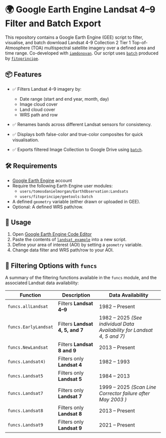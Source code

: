 
# 🌍 Google Earth Engine Landsat 4–9 Filter and Batch Export

This repository contains a Google Earth Engine (GEE) script to filter, visualise, and batch download Landsat 4-9 Collection 2 Tier 1 Top-of-Atmosphere (TOA) multispectral satellite imagery over a defined area and time range. Co-developed with [`iamdonovan`](https://github.com/iamdonovan). Our script uses [`batch`](https://github.com/fitoprincipe/geetools-code-editor/blob/master/batch) produced by [`fitoprincipe`](https://github.com/fitoprincipe).

## 📦 Features

- ✅ Filters Landsat 4–9 imagery by:
  - Date range (start and end year, month, day)
  - Image cloud cover
  - Land cloud cover
  - WRS path and row

- ✅ Renames bands across different Landsat sensors for consistency.

- ✅ Displays both false-color and true-color composites for quick visualisation.

- ✅ Exports filtered Image Collection to Google Drive using [`batch`](https://github.com/fitoprincipe/geetools-code-editor/blob/master/batch).

## 🛠 Requirements

- [Google Earth Engine](https://earthengine.google.com/) account
- Require the following Earth Engine user modules:
  - `users/tomosdanielmorgan/EarthObservation:Landsats`
  - `users/fitoprincipe/geetools:batch`
- A defined `geometry` variable (either drawn or uploaded in GEE).
- Optional: A defined WRS path/row.

## 🚀 Usage

1. Open [Google Earth Engine Code Editor](https://code.earthengine.google.com/)
2. Paste the contents of [`landsat_example`](https://github.com/tomosglaciology/Landsat_Image_Filter/blob/main/Landsat_example) into a new script.
3. Define your area of interest (AOI) by setting a `geometry` variable.
4. Change data filter and WRS path/row to your AOI.

## 🔧 Filtering Options with `funcs`

A summary of the filtering functions available in the `funcs` module, and the associated Landsat data availability:

| Function              | Description                      | Data Availability      |
|-----------------------|----------------------------------|------------------------|
| `funcs.allLandsat`    | Filters **Landsat 4–9**          | 1982 – Present         |
| `funcs.EarlyLandsat`  | Filters **Landsat 4, 5, and 7**  | 1982 – 2025  *(See individual Data Availability for Landsat 4, 5 and 7)*|
| `funcs.NewLandsat`    | Filters **Landsat 8 and 9**      | 2013 – Present  |
| `funcs.Landsat4)`    | Filters only **Landsat 4**       | 1982 – 1993            |
| `funcs.Landsat5`    | Filters only **Landsat 5**       | 1984 – 2013            |
| `funcs.Landsat7`    | Filters only **Landsat 7**       | 1999 – 2025 *(Scan Line Corrector failure after May 2003 )* |
| `funcs.Landsat8`    | Filters only **Landsat 8**       | 2013 – Present         |
| `funcs.Landsat9`    | Filters only **Landsat 9**       | 2021 – Present         |
